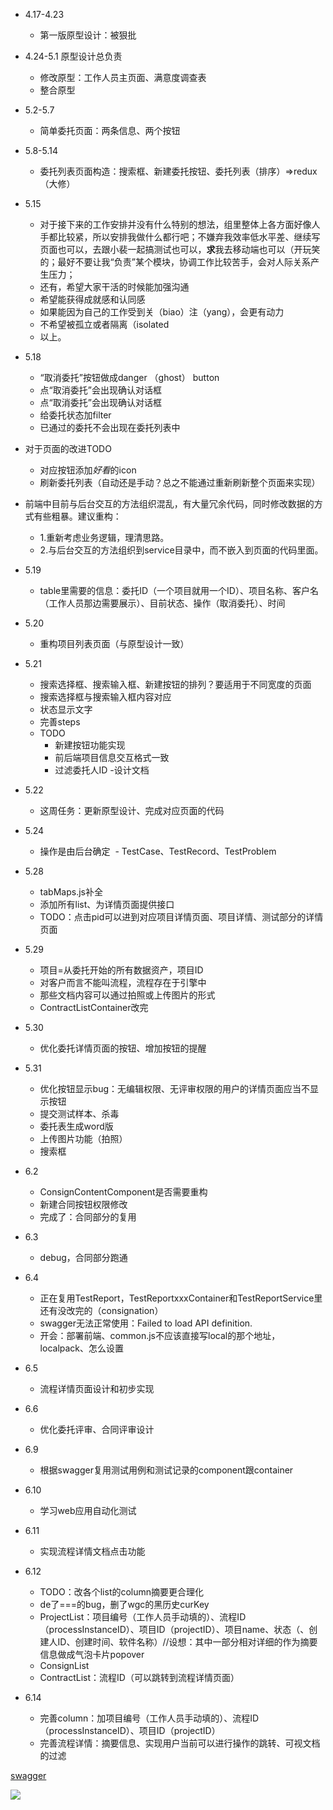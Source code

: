 - 4.17-4.23
  - 第一版原型设计：被狠批
  
- 4.24-5.1 原型设计总负责
  - 修改原型：工作人员主页面、满意度调查表
  - 整合原型
 
- 5.2-5.7
  - 简单委托页面：两条信息、两个按钮

- 5.8-5.14
  - 委托列表页面构造：搜索框、新建委托按钮、委托列表（排序）=>redux（大修）

- 5.15
  - 对于接下来的工作安排并没有什么特别的想法，组里整体上各方面好像人手都比较紧，所以安排我做什么都行吧；不嫌弃我效率低水平差、继续写页面也可以，去跟小裴一起搞测试也可以，**求**我去移动端也可以（开玩笑的；最好不要让我“负责”某个模块，协调工作比较苦手，会对人际关系产生压力；
  - 还有，希望大家干活的时候能加强沟通
  - 希望能获得成就感和认同感
  - 如果能因为自己的工作受到关（biao）注（yang），会更有动力
  - 不希望被孤立或者隔离（isolated
  - 以上。

- 5.18
  - “取消委托”按钮做成danger （ghost） button
  - 点“取消委托”会出现确认对话框
  - 点“取消委托”会出现确认对话框
  - 给委托状态加filter
  - 已通过的委托不会出现在委托列表中
  
- 对于页面的改进TODO
  - 对应按钮添加*好看*的icon
  - 刷新委托列表（自动还是手动？总之不能通过重新刷新整个页面来实现）

- 前端中目前与后台交互的方法组织混乱，有大量冗余代码，同时修改数据的方式有些粗暴。建议重构：
  - 1.重新考虑业务逻辑，理清思路。
  - 2.与后台交互的方法组织到service目录中，而不嵌入到页面的代码里面。

- 5.19
  - table里需要的信息：委托ID（一个项目就用一个ID）、项目名称、客户名（工作人员那边需要展示）、目前状态、操作（取消委托）、时间

- 5.20
  - 重构项目列表页面（与原型设计一致）

- 5.21
    - 搜索选择框、搜索输入框、新建按钮的排列？要适用于不同宽度的页面
    - 搜索选择框与搜索输入框内容对应
    - 状态显示文字
    - 完善steps
    - TODO
      - 新建按钮功能实现
      - 前后端项目信息交互格式一致
      - 过滤委托人ID
    -设计文档

- 5.22
  - 这周任务：更新原型设计、完成对应页面的代码

- 5.24
  - 操作是由后台确定
  - TestCase、TestRecord、TestProblem

- 5.28
  - tabMaps.js补全
  - 添加所有list、为详情页面提供接口
  - TODO：点击pid可以进到对应项目详情页面、项目详情、测试部分的详情页面

- 5.29
  - 项目=从委托开始的所有数据资产，项目ID
  - 对客户而言不能叫流程，流程存在于引擎中
  - 那些文档内容可以通过拍照或上传图片的形式
  - ContractListContainer改完

- 5.30
  - 优化委托详情页面的按钮、增加按钮的提醒

- 5.31
  - 优化按钮显示bug：无编辑权限、无评审权限的用户的详情页面应当不显示按钮
  - 提交测试样本、杀毒
  - 委托表生成word版
  - 上传图片功能（拍照）
  - 搜索框

- 6.2
  - ConsignContentComponent是否需要重构
  - 新建合同按钮权限修改
  - 完成了：合同部分的复用

- 6.3
  - debug，合同部分跑通

- 6.4
  - 正在复用TestReport，TestReportxxxContainer和TestReportService里还有没改完的（consignation）
  - swagger无法正常使用：Failed to load API definition.
  - 开会：部署前端、common.js不应该直接写local的那个地址，localpack、怎么设置

- 6.5
  - 流程详情页面设计和初步实现

- 6.6
  - 优化委托评审、合同评审设计
  
- 6.9
  - 根据swagger复用测试用例和测试记录的component跟container

- 6.10
  - 学习web应用自动化测试

- 6.11
  - 实现流程详情文档点击功能

- 6.12
  - TODO：改各个list的column摘要更合理化
  - de了===的bug，删了wgc的黑历史curKey
  - ProjectList：项目编号（工作人员手动填的）、流程ID（processInstanceID）、项目ID（projectID）、项目name、状态（、创建人ID、创建时间、软件名称）//设想：其中一部分相对详细的作为摘要信息做成气泡卡片popover
  - ConsignList
  - ContractList：流程ID（可以跳转到流程详情页面）

- 6.14
  - 完善column：加项目编号（工作人员手动填的）、流程ID（processInstanceID）、项目ID（projectID）
  - 完善流程详情：摘要信息、实现用户当前可以进行操作的跳转、可视文档的过滤

[swagger](http://121.42.175.137/swagger-ui-dist/)

![](https://github.com/151220134/STC/blob/master/谢谢茄子.jpg)
